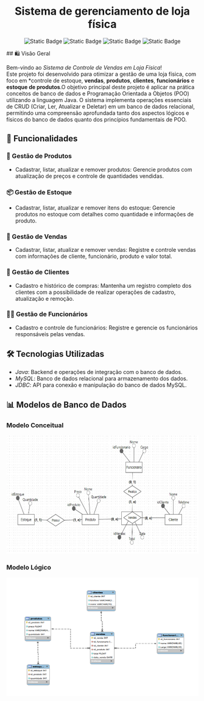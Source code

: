 <h1 align="center">Sistema de gerenciamento de loja física</h1>
<p align="center">
<img alt="Static Badge" src="https://img.shields.io/badge/Java-17-green">
<img alt="Static Badge" src="https://img.shields.io/badge/MySQL-8.0-blue">
<img alt="Static Badge" src="https://img.shields.io/badge/JDBC-8-blue">
<img alt="Static Badge" src="https://img.shields.io/badge/Status-Conclu%C3%ADdo-green">
</p>
## 🛍 Visão Geral

Bem-vindo ao *Sistema de Controle de Vendas em Loja Física*!  
Este projeto foi desenvolvido para otimizar a gestão de uma loja física, com foco em *controle de estoque, **vendas**, **produtos**, **clientes**, **funcionários** e **estoque de produtos**.O objetivo principal deste projeto é aplicar na prática conceitos de banco de dados e Programação Orientada a Objetos (POO) utilizando a linguagem Java. O sistema implementa operações essenciais de CRUD (Criar, Ler, Atualizar e Deletar) em um banco de dados relacional, permitindo uma compreensão aprofundada tanto dos aspectos lógicos e físicos do banco de dados quanto dos princípios fundamentais de POO.

## 🚀 Funcionalidades

### 🧾 Gestão de Produtos
- Cadastrar, listar, atualizar e remover produtos: Gerencie produtos com atualização de preços e controle de quantidades vendidas.
  
### 📦 Gestão de Estoque
- Cadastrar, listar, atualizar e remover itens do estoque: Gerencie produtos no estoque com detalhes como quantidade e informações de produto.

### 🛒 Gestão de Vendas
- Cadastrar, listar, atualizar e remover vendas: Registre e controle vendas com informações de cliente, funcionário, produto e valor total.


### 👥 Gestão de Clientes
- Cadastro e histórico de compras:  Mantenha um registro completo dos clientes com a possibilidade de realizar operações de cadastro, atualização e remoção.

### 👨‍💼 Gestão de Funcionários
- Cadastro e controle de funcionários:  Registre e gerencie os funcionários responsáveis pelas vendas.

## 🛠 Tecnologias Utilizadas
- *Java*: Backend e operações de integração com o banco de dados.
- *MySQL*: Banco de dados relacional para armazenamento dos dados.
- *JDBC*: API para conexão e manipulação do banco de dados MySQL.


## 📊 Modelos de Banco de Dados
### Modelo Conceitual
<img src="src/images/ModeloConceitual.png" alt="Modelo Conceitual" width="600" height="310">

### Modelo Lógico
<img src="src/images/ModeloLogico.png" alt="Modelo Conceitual" width="600" height="310">


